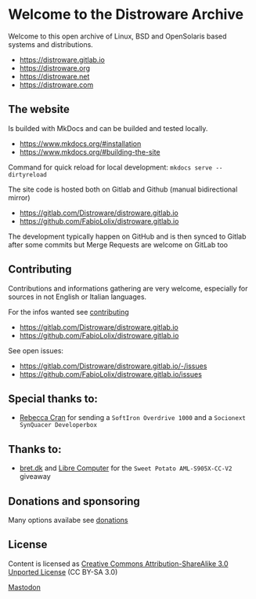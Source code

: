 # Welcome to the Distroware Archive

Welcome to this open archive of Linux, BSD and OpenSolaris based systems and distributions.

* <https://distroware.gitlab.io>
* <https://distroware.org>
* <https://distroware.net>
* <https://distroware.com>


## The website

Is builded with MkDocs and can be builded and tested locally.

* <https://www.mkdocs.org/#installation>
* <https://www.mkdocs.org/#building-the-site>

Command for quick reload for local development: `mkdocs serve --dirtyreload`

The site code is hosted both on Gitlab and Github (manual bidirectional mirror)

* <https://gitlab.com/Distroware/distroware.gitlab.io>
* <https://github.com/FabioLolix/distroware.gitlab.io>

The development typically happen on GitHub and is then synced to Gitlab after some commits but Merge Requests are welcome on GitLab too


## Contributing

Contributions and informations gathering are very welcome, especially for sources in not English or Italian languages.

For the infos wanted see [contributing](contributing/fullfilling.md)

* <https://gitlab.com/Distroware/distroware.gitlab.io>
* <https://github.com/FabioLolix/distroware.gitlab.io>

See open issues:

* <https://gitlab.com/Distroware/distroware.gitlab.io/-/issues>
* <https://github.com/FabioLolix/distroware.gitlab.io/issues>


## Special thanks to:

* [Rebecca Cran](https://github.com/bexcran/) for sending a `SoftIron Overdrive 1000` and a `Socionext SynQuacer Developerbox`

## Thanks to:

* [bret.dk](https://bret.dk/) and [Libre Computer](https://libre.computer/) for the `Sweet Potato AML-S905X-CC-V2` giveaway

## Donations and sponsoring

Many options availabe see [donations](contributing/donations.md)


## License

Content is licensed as [Creative Commons Attribution-ShareAlike 3.0 Unported License](https://creativecommons.org/licenses/by-sa/3.0/) (CC BY-SA 3.0)

<a rel="me" href="https://fosstodon.org/@fabiololix">Mastodon</a>